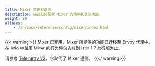 ```yaml
---
title: Mixer 策略和遥测
description: 描述如何配置 Mixer 的策略和遥测功能。
weight: 80
aliases:
    - /zh/docs/reference/config/mixer/index.html
---
```


{{< warning >}}
Mixer 已弃用。Mixer 所提供的功能已迁移至 Envoy 代理中。
在 Istio 中使用 Mixer 的行为将仅支持到 Istio 1.7 发行版为止。

请参考 [Telemetry V2](/zh/docs/reference/config/telemetry)，它取代了 Mixer 遥测。
{{</ warning>}}
